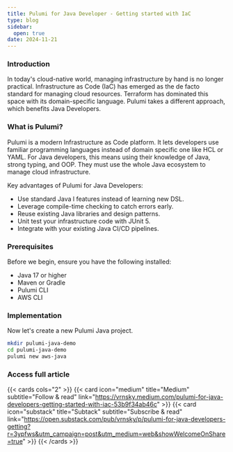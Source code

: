 ```yaml
---
title: Pulumi for Java Developer - Getting started with IaC
type: blog
sidebar:
  open: true
date: 2024-11-21
---
```


### Introduction
In today's cloud-native world, managing infrastructure by hand is no
longer practical. Infrastructure as Code (IaC) has emerged as the de facto 
standard for managing cloud resources. Terraform has dominated this space with
its domain-specific language. Pulumi takes a different approach, which benefits Java Developers.

### What is Pulumi?
Pulumi is a modern Infrastructure as Code platform. It lets developers use familiar programming languages instead of domain specific one like HCL or YAML. For Java developers, this means using their knowledge of Java, strong typing, and OOP. They must use the whole Java ecosystem to manage cloud infrastructure.

Key advantages of Pulumi for Java Developers:
- Use standard Java l features instead of learning new DSL.
- Leverage compile-time checking to catch errors early.
- Reuse existing Java libraries and design patterns.
- Unit test your infrastructure code with JUnit 5.
- Integrate with your existing Java CI/CD pipelines.

### Prerequisites
Before we begin, ensure you have the following installed:
- Java 17 or higher
- Maven or Gradle
- Pulumi CLI
- AWS CLI

### Implementation
Now let's create a new Pulumi Java project.

```bash
mkdir pulumi-java-demo
cd pulumi-java-demo
pulumi new aws-java
```

### Access full article
{{< cards cols="2" >}}
{{< card icon="medium" title="Medium" subtitle="Follow & read" link="https://vrnsky.medium.com/pulumi-for-java-developers-getting-started-with-iac-53b9f34ab46c" >}}
{{< card icon="substack" title="Subtack" subtitle="Subscribe & read" link="https://open.substack.com/pub/vrnsky/p/pulumi-for-java-developers-getting?r=3ypfws&utm_campaign=post&utm_medium=web&showWelcomeOnShare=true" >}}
{{< /cards >}}